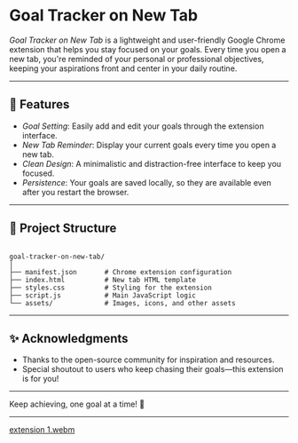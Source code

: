 # Goal Tracker on New Tab  

*Goal Tracker on New Tab* is a lightweight and user-friendly Google Chrome extension that helps you stay focused on your goals. Every time you open a new tab, you're reminded of your personal or professional objectives, keeping your aspirations front and center in your daily routine.

---

## 📝 Features  
- *Goal Setting*: Easily add and edit your goals through the extension interface.  
- *New Tab Reminder*: Display your current goals every time you open a new tab.  
- *Clean Design*: A minimalistic and distraction-free interface to keep you focused.  
- *Persistence*: Your goals are saved locally, so they are available even after you restart the browser.  

---

## 📁 Project Structure  
```

goal-tracker-on-new-tab/
│
├── manifest.json       # Chrome extension configuration
├── index.html          # New tab HTML template
├── styles.css          # Styling for the extension
├── script.js           # Main JavaScript logic
└── assets/             # Images, icons, and other assets
```

---

## ✨ Acknowledgments  
- Thanks to the open-source community for inspiration and resources.  
- Special shoutout to users who keep chasing their goals—this extension is for you!  

---  

Keep achieving, one goal at a time! 🚀  

---


[extension 1.webm](https://github.com/user-attachments/assets/4df0d175-a3ae-4f83-b678-048bd7f62f93)


